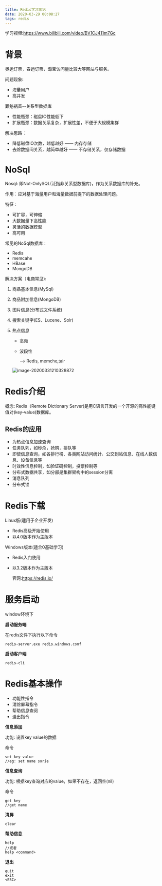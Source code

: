 ```yaml
---
title: Redis学习笔记
date: 2020-03-29 00:08:27
tags: redis
---
```


学习视频:https://www.bilibili.com/video/BV1CJ411m7Gc

# 背景

奥运订票，春运订票，淘宝访问量比较大等网站与服务。

问题现象:

* 海量用户
* 高并发

罪魁祸首--关系型数据库

* 性能瓶颈：磁盘IO性能低下
* 扩展瓶颈：数据关系复杂，扩展性差，不便于大规模集群

解决思路：

* 降低磁盘IO次数，越低越好 —— 内存存储
* 去除数据间关系，越简单越好 —— 不存储关系，仅存储数据



# NoSql

Nosql: 即Not-OnlySQL(泛指非关系型数据库)，作为关系数据库的补充。

作用：应对基于海量用户和海量数据前提下的数据处理问题。

特征：

* 可扩容，可伸缩
* 大数据量下高性能
* 灵活的数据模型
* 高可用

常见的NoSql数据库：

* Redis
* memcahe
* HBase
* MongoDB

解决方案（电商常见):

1. 商品基本信息(MySql)

2. 商品附加信息(MongoDB)

3. 图片信息(分布式文件系统)

4. 搜索关键字(ES、Lucene、Solr)

5. 热点信息

   * 高频

   * 波段性

     —> Redis, memche,tair

   ![image-20200331210328872](C:\Users\81929\AppData\Roaming\Typora\typora-user-images\image-20200331210328872.png)


# Redis介绍

概念: Redis（Remote Dictionary Server)是用C语言开发的一个开源的高性能键值对(key-value)数据库。
## Redis的应用

* 为热点信息加速查询
* 任务队列，如秒杀，抢购，排队等
* 即使信息查询，如各排行榜、各类网站访问统计、公交到站信息、在线人数信息、设备信息等
* 时效性信息控制，如验证码控制，投票控制等
* 分布式数据共享，如分部是集群架构中的session分离
* 消息队列
* 分布式锁

# Redis下载

Linux版(适用于企业开发)

 * Redis高级开始使用
* 以4.0版本作为主版本

Windows版本(适合0基础学习)
* Redis入门使用
* 以3.2版本作为主版本

   官网:https://redis.io/

# 服务启动

window环境下

**启动服务端**

在redis文件下执行以下命令

```
redis-server.exe redis.windows.conf
```

**启动客户端**

```
redis-cli
```



# Redis基本操作

* 功能性指令
* 清除屏幕指令
* 帮助信息查阅
* 退出指令

**信息添加**

功能: 设置key value的数据

命令

```
set key value
//eg: set name sorie
```

**信息查询**

功能: 根据key查询对应的value，如果不存在，返回空(nil)

命令

```
get key
//get name
```

**清屏**

```
clear
```

**帮助信息**

```
help
//或者
help <command>
```

**退出**

```
quit
exit
<ESC>
```

